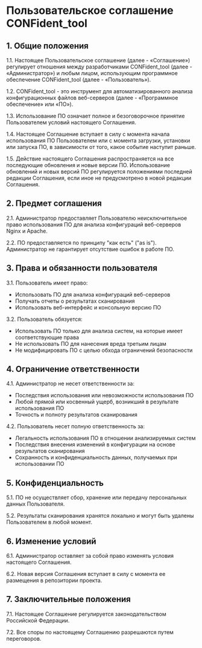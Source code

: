 # Пользовательское соглашение CONFident_tool

## 1. Общие положения
1.1. Настоящее Пользовательское соглашение (далее - «Соглашение») регулирует отношения между разработчиками CONFident_tool (далее - «Администратор») и любым лицом, использующим программное обеспечение CONFident_tool (далее - «Пользователь»).

1.2. CONFident_tool - это инструмент для автоматизированного анализа конфигурационных файлов веб-серверов (далее - «Программное обеспечение» или «ПО»).

1.3. Использование ПО означает полное и безоговорочное принятие Пользователем условий настоящего Соглашения.

1.4. Настоящее Соглашение вступает в силу с момента начала использования ПО Пользователем или с момента загрузки, установки или запуска ПО, в зависимости от того, какое событие наступит раньше.

1.5. Действие настоящего Соглашения распространяется на все последующие обновления и новые версии ПО. Использование обновлений и новых версий ПО регулируется положениями последней редакции Соглашения, если иное не предусмотрено в новой редакции Соглашения.

## 2. Предмет соглашения
2.1. Администратор предоставляет Пользователю неисключительное право использования ПО для анализа конфигураций веб-серверов Nginx и Apache.

2.2. ПО предоставляется по принципу "как есть" ("as is"). Администратор не гарантирует отсутствие ошибок в работе ПО.

## 3. Права и обязанности пользователя
3.1. Пользователь имеет право:
- Использовать ПО для анализа конфигураций веб-серверов
- Получать отчеты о результатах сканирования
- Использовать веб-интерфейс и консольную версию ПО

3.2. Пользователь обязуется:
- Использовать ПО только для анализа систем, на которые имеет соответствующие права
- Не использовать ПО для нанесения вреда третьим лицам
- Не модифицировать ПО с целью обхода ограничений безопасности

## 4. Ограничение ответственности
4.1. Администратор не несет ответственности за:
- Последствия использования или невозможности использования ПО
- Любой прямой или косвенный ущерб, возникший в результате использования ПО
- Точность и полноту результатов сканирования

4.2. Пользователь несет полную ответственность за:
- Легальность использования ПО в отношении анализируемых систем
- Последствия внесения изменений в конфигурации на основе результатов сканирования
- Сохранность и конфиденциальность данных, получаемых при использовании ПО

## 5. Конфиденциальность
5.1. ПО не осуществляет сбор, хранение или передачу персональных данных Пользователя.

5.2. Результаты сканирования хранятся локально и могут быть удалены Пользователем в любой момент.

## 6. Изменение условий
6.1. Администратор оставляет за собой право изменять условия настоящего Соглашения.

6.2. Новая версия Соглашения вступает в силу с момента ее размещения в репозитории проекта.

## 7. Заключительные положения
7.1. Настоящее Соглашение регулируется законодательством Российской Федерации.

7.2. Все споры по настоящему Соглашению разрешаются путем переговоров.